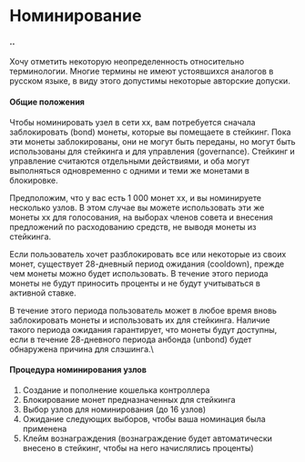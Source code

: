 # Номинирование

#### ..

Хочу отметить некоторую неопределенность относительно терминологии. Многие термины не имеют устоявшихся аналогов в русском языке, в виду этого допустимы некоторые авторские допуски.&#x20;

#### Общие положения

Чтобы номинировать узел в сети xx, вам потребуется сначала заблокировать (bond) монеты, которые вы помещаете в стейкинг. Пока эти монеты заблокированы, они не могут быть переданы, но могут быть использованы для стейкинга и для управления (governance). Стейкинг и управление считаются отдельными действиями, и оба могут выполняться одновременно с одними и теми же монетами в блокировке.&#x20;

Предположим, что у вас есть 1 000 монет xx, и вы номинируете несколько узлов. В этом случае вы можете использовать эти же монеты xx для голосования, на выборах членов совета и внесения предложений по расходованию средств, не выводя монеты из стейкинга.

Если пользователь хочет разблокировать все или некоторые из своих монет, существует 28-дневный период ожидания (cooldown), прежде чем монеты можно будет использовать. В течение этого периода монеты не будут приносить проценты и не будут учитываться в активной ставке.&#x20;

В течение этого периода пользователь может в любое время вновь заблокировать монеты и использовать их для стейкинга. Наличие такого периода ожидания гарантирует, что монеты будут доступны, если в течение 28-дневного периода анбонда (unbond) будет обнаружена причина для слэшинга.\


#### Процедура номинирования узлов

1. Создание и пополнение кошелька контроллера
2. Блокирование монет предназначенных для стейкинга
3. Выбор узлов для номинирования (до 16 узлов)
4. Ожидание следующих выборов, чтобы ваша номинация была применена
5. Клейм вознаграждения (вознаграждение будет автоматически внесено в стейкинг, чтобы на него начислялись проценты)


